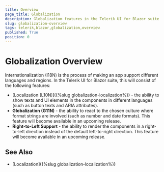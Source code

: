 ```yaml
---
title: Overview
page_title: Globalization
description: Globalization features in the Telerik UI for Blazor suite.
slug: globalization-overview
tags: telerik,blazor,globalization,overview
published: True
position: 0
---
```


# Globalization Overview

Internationalization (I18N) is the process of making an app support different languages and regions. In the Telerik UI for Blazor suite, this will consist of the following features:

* [Localization (L10N)]({%slug globalization-localization%}) - the ability to show texts and UI elements in the components in different languages (such as button texts and ARIA attributes).
* **Globalization (G11N)** - the ability to react to the chosen culture where format strings are involved (such as number and date formats). This feature will become available in an upcoming release.
* **Right-to-Left Support** - the ability to render the components in a right-to-left direction instead of the default left-to-right direction. This feature will become available in an upcoming release.




## See Also

  * [Localization]({%slug globalization-localization%})